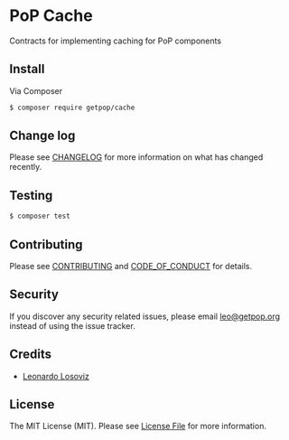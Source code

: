 # PoP Cache

<!--
[![Latest Version on Packagist][ico-version]][link-packagist]
[![Software License][ico-license]](LICENSE.md)
[![Build Status][ico-travis]][link-travis]
[![Coverage Status][ico-scrutinizer]][link-scrutinizer]
[![Quality Score][ico-code-quality]][link-code-quality]
[![Total Downloads][ico-downloads]][link-downloads]
-->

Contracts for implementing caching for PoP components

## Install

Via Composer

``` bash
$ composer require getpop/cache
```

<!--
## Usage

``` php

```
-->

## Change log

Please see [CHANGELOG](CHANGELOG.md) for more information on what has changed recently.

## Testing

``` bash
$ composer test
```

## Contributing

Please see [CONTRIBUTING](CONTRIBUTING.md) and [CODE_OF_CONDUCT](CODE_OF_CONDUCT.md) for details.

## Security

If you discover any security related issues, please email leo@getpop.org instead of using the issue tracker.

## Credits

- [Leonardo Losoviz][link-author]

## License

The MIT License (MIT). Please see [License File](LICENSE.md) for more information.
<!--
[ico-version]: https://img.shields.io/packagist/v/getpop/cache.svg?style=flat-square
[ico-license]: https://img.shields.io/badge/license-MIT-brightgreen.svg?style=flat-square
[ico-travis]: https://img.shields.io/travis/getpop/cache/master.svg?style=flat-square
[ico-scrutinizer]: https://img.shields.io/scrutinizer/coverage/g/getpop/cache.svg?style=flat-square
[ico-code-quality]: https://img.shields.io/scrutinizer/g/getpop/cache.svg?style=flat-square
[ico-downloads]: https://img.shields.io/packagist/dt/getpop/cache.svg?style=flat-square

[link-packagist]: https://packagist.org/packages/getpop/cache
[link-travis]: https://travis-ci.org/getpop/cache
[link-scrutinizer]: https://scrutinizer-ci.com/g/getpop/cache/code-structure
[link-code-quality]: https://scrutinizer-ci.com/g/getpop/cache
[link-downloads]: https://packagist.org/packages/getpop/cache
[link-contributors]: ../../contributors
-->

[link-author]: https://github.com/leoloso
